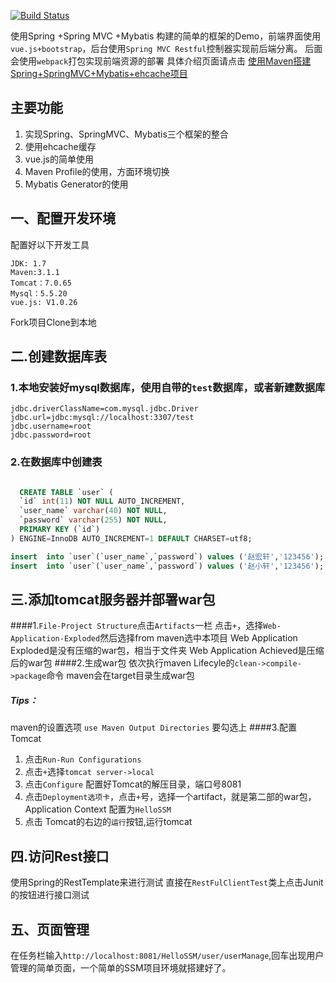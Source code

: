 [![Build Status](https://travis-ci.org/javaor/HelloSSM.svg?branch=master)](https://travis-ci.org/javaor/HelloSSM)

   使用Spring +Spring MVC +Mybatis 构建的简单的框架的Demo，前端界面使用`vue.js+bootstrap`，后台使用`Spring MVC Restful`控制器实现前后端分离。
   后面会使用`webpack`打包实现前端资源的部署
   具体介绍页面请点击 [使用Maven搭建Spring+SpringMVC+Mybatis+ehcache项目](http://zeusjava.com/2015/10/17/build-an-maven-spring-mybatis-ehcache-web-project)

## 主要功能
   1. 实现Spring、SpringMVC、Mybatis三个框架的整合
   2. 使用ehcache缓存
   3. vue.js的简单使用
   4. Maven Profile的使用，方面环境切换
   5. Mybatis Generator的使用


## 一、配置开发环境

配置好以下开发工具

    JDK: 1.7
    Maven:3.1.1
    Tomcat：7.0.65
    Mysql：5.5.20
    vue.js: V1.0.26

Fork项目Clone到本地

## 二.创建数据库表

### 1.本地安装好mysql数据库，使用自带的`test`数据库，或者新建数据库

    jdbc.driverClassName=com.mysql.jdbc.Driver
    jdbc.url=jdbc:mysql://localhost:3307/test
    jdbc.username=root
    jdbc.password=root


### 2.在数据库中创建表

```sql

  CREATE TABLE `user` (  
  `id` int(11) NOT NULL AUTO_INCREMENT,  
  `user_name` varchar(40) NOT NULL,  
  `password` varchar(255) NOT NULL,  
  PRIMARY KEY (`id`)  
) ENGINE=InnoDB AUTO_INCREMENT=1 DEFAULT CHARSET=utf8;  

insert  into `user`(`user_name`,`password`) values ('赵宏轩','123456');  
insert  into `user`(`user_name`,`password`) values ('赵小轩','123456');  
```


## 三.添加tomcat服务器并部署war包
####1.`File-Project Structure`点击`Artifacts`一栏
点击`+`，选择`Web-Application-Exploded`然后选择from maven选中本项目
Web Application Exploded是没有压缩的war包，相当于文件夹
Web Application Achieved是压缩后的war包
####2.生成war包
依次执行maven Lifecyle的`clean->compile->package`命令
maven会在target目录生成war包
##### Tips：
maven的设置选项 `use Maven Output Directories` 要勾选上
####3.配置Tomcat
1. 点击`Run-Run Configurations`
2. 点击`+`选择`tomcat server->local`
3. 点击`Configure` 配置好Tomcat的解压目录，端口号8081
4. 点击`Deployment选项卡`，点击`+`号，选择一个artifact，就是第二部的war包，Application Context 配置为`HelloSSM`
5. 点击 Tomcat的右边的`运行`按钮,运行tomcat

## 四.访问Rest接口

使用Spring的RestTemplate来进行测试
直接在`RestFulClientTest`类上点击Junit的按钮进行接口测试

## 五、页面管理
在任务栏输入`http://localhost:8081/HelloSSM/user/userManage`,回车出现用户管理的简单页面，一个简单的SSM项目环境就搭建好了。

